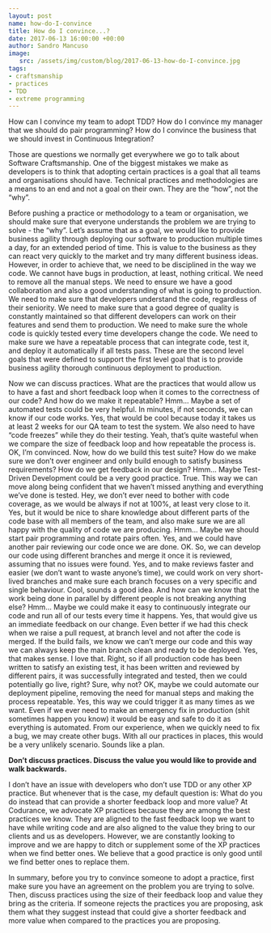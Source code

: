 ```yaml
---
layout: post
name: how-do-I-convince
title: How do I convince...?
date: 2017-06-13 16:00:00 +00:00
author: Sandro Mancuso
image:
   src: /assets/img/custom/blog/2017-06-13-how-do-I-convince.jpg
tags:
- craftsmanship
- practices
- TDD
- extreme programming
---
```


How can I convince my team to adopt TDD? How do I convince my manager that we should do pair programming? How do I convince the business that we should invest in Continuous Integration?

Those are questions we normally get everywhere we go to talk about Software Craftsmanship. One of the biggest mistakes we make as developers is to think that adopting certain practices is a goal that all teams and organisations should have. Technical practices and methodologies are a means to an end and not a goal on their own. They are the “how”, not the “why”.

Before pushing a practice or methodology to a team or organisation, we should make sure that everyone understands the problem we are trying to solve - the “why”. Let’s assume that as a goal, we would like to provide business agility through deploying our software to production multiple times a day, for an extended period of time. This is value to the business as they can react very quickly to the market and try many different business ideas. However, in order to achieve that, we need to be disciplined in the way we code. We cannot have bugs in production, at least, nothing critical. We need to remove all the manual steps. We need to ensure we have a good collaboration and also a good understanding of what is going to production. We need to make sure that developers understand the code, regardless of their seniority. We need to make sure that a good degree of quality is constantly maintained so that different developers can work on their features and send them to production. We need to make sure the whole code is quickly tested every time developers change the code. We need to make sure we have a repeatable process that can integrate code, test it, and deploy it automatically if all tests pass. These are the second level goals that were defined to support the first level goal that is to provide business agility thorough continuous deployment to production. 

Now we can discuss practices. What are the practices that would allow us to have a fast and short feedback loop when it comes to the correctness of our code? And how do we make it repeatable? Hmm... Maybe a set of automated tests could be very helpful. In minutes, if not seconds, we can know if our code works. Yes, that would be cool because today it takes us at least 2 weeks for our QA team to test the system. We also need to have “code freezes” while they do their testing. Yeah, that’s quite wasteful when we compare the size of feedback loop and how repeatable the process is. OK, I’m convinced. Now, how do we build this test suite? How do we make sure we don’t over engineer and only build enough to satisfy business requirements? How do we get feedback in our design? Hmm... Maybe Test-Driven Development could be a very good practice. True. This way we can move along being confident that we haven’t missed anything and everything we’ve done is tested. Hey, we don’t ever need to bother with code coverage, as we would be always if not at 100%, at least very close to it. Yes, but it would be nice to share knowledge about different parts of the code base with all members of the team, and also make sure we are all happy with the quality of code we are producing. Hmm... Maybe we should start pair programming and rotate pairs often. Yes, and we could have another pair reviewing our code once we are done. OK. So, we can develop our code using different branches and merge it once it is reviewed, assuming that no issues were found.  Yes, and to make reviews faster and easier (we don’t want to waste anyone’s time), we could work on very short-lived branches and make sure each branch focuses on a very specific and single behaviour. Cool, sounds a good idea. And how can we know that the work being done in parallel by different people is not breaking anything else? Hmm... Maybe we could make it easy to continuously integrate our code and run all of our tests every time it happens. Yes, that would give us an immediate feedback on our change. Even better if we had this check when we raise a pull request, at branch level and not after the code is merged. If the build fails, we know we can’t merge our code and this way we can always keep the main branch clean and ready to be deployed. Yes, that makes sense. I love that. Right, so if all production code has been written to satisfy an existing test, it has been written and reviewed by different pairs, it was successfully integrated and tested, then we could potentially go live, right? Sure, why not? OK, maybe we could automate our deployment pipeline, removing the need for manual steps and making the process repeatable. Yes, this way we could trigger it as many times as we want. Even if we ever need to make an emergency fix in production (shit sometimes happen you know) it would be easy and safe to do it as everything is automated. From our experience, when we quickly need to fix a bug, we may create other bugs. With all our practices in places, this would be a very unlikely scenario. Sounds like a plan. 

**Don’t discuss practices. Discuss the value you would like to provide and walk backwards.**

I don’t have an issue with developers who don’t use TDD or any other XP practice. But whenever that is the case, my default question is: What do you do instead that can provide a shorter feedback loop and more value? At Codurance, we advocate XP practices because they are among the best practices we know. They are aligned to the fast feedback loop we want to have while writing code and are also aligned to the value they bring to our clients and us as developers. However, we are constantly looking to improve and we are happy to ditch or supplement some of the XP practices when we find better ones. We believe that a good practice is only good until we find better ones to replace them. 

In summary, before you try to convince someone to adopt a practice, first make sure you have an agreement on the problem you are trying to solve. Then, discuss practices using the size of their feedback loop and value they bring as the criteria. If someone rejects the practices you are proposing, ask them what they suggest instead that could give a shorter feedback and more value when compared to the practices you are proposing. 